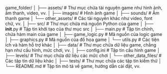 game_folder/
│
├── assets/                  # Thư mục chứa tài nguyên game như hình ảnh, âm thanh, video, vv.
│   ├── images/              # Hình ảnh game
│   ├── sounds/              # Âm thanh game
│   └── other_assets/        # Các tài nguyên khác như video, font chữ, vv.
│
├── src/                     # Thư mục chứa mã nguồn Python của game
│   ├── __init__.py          # Tập tin khởi tạo của thư mục src
│   ├── main.py              # Tập tin chính, chứa hàm main của game
│   ├── game_logic.py        # Mã nguồn của logic game
│   ├── graphics.py          # Mã nguồn của đồ họa game
│   └── utils.py             # Các tiện ích và hàm hỗ trợ khác
│
├── data/                    # Thư mục chứa dữ liệu game, chẳng hạn như cấu hình, mức chơi, vv.
│   ├── config.ini           # Tập tin cấu hình game
│   ├── levels/              # Thư mục chứa dữ liệu các mức chơi
│   └── other_data_files/    # Các tập tin dữ liệu khác
│
├── tests/                   # Thư mục chứa các tập tin kiểm thử
│
└── README.md                # Tập tin mô tả về game, hướng dẫn cài đặt, vv.